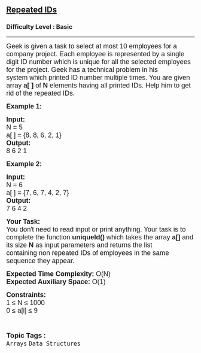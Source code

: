 <h2><a href="https://www.geeksforgeeks.org/problems/repeated-ids0116/1?page=2&category=Arrays&difficulty=Basic&status=unsolved&sortBy=submissions">Repeated IDs</a></h2><h3>Difficulty Level : Basic</h3><hr><div class="problems_problem_content__Xm_eO"><p><span style="font-size:18px"><span style="font-family:arial,helvetica,sans-serif">Geek is given a task to select at most 10 employees for a company project. Each employee is represented by a single digit ID&nbsp;number which is unique for all the&nbsp;selected employees for the&nbsp;project. Geek has a technical problem in his system&nbsp;which printed ID&nbsp;number multiple times. You are given array<strong> a[ ]</strong> of <strong>N</strong> elements having all printed IDs. Help him to get rid of the repeated IDs.</span></span></p>

<p><span style="font-size:18px"><span style="font-family:arial,helvetica,sans-serif"><strong>Example 1:</strong></span></span></p>

<pre><span style="font-size:18px"><span style="font-family:arial,helvetica,sans-serif"><strong>Input:</strong>
N = 5
a[ ] = {8, 8, 6, 2, 1}
<strong>Output:</strong>
8 6 2 1</span>
</span></pre>

<p><span style="font-size:18px"><span style="font-family:arial,helvetica,sans-serif"><strong>Example 2:</strong></span></span></p>

<pre><span style="font-size:18px"><span style="font-family:arial,helvetica,sans-serif"><strong>Input:</strong>
N = 6
a[ ] = {7, 6, 7, 4, 2, 7}
<strong>Output:</strong>
7 6 4 2</span></span>
</pre>

<p><span style="font-size:18px"><span style="font-family:arial,helvetica,sans-serif"><strong>Your Task:&nbsp;&nbsp;</strong><br>
You don't need to read input or print anything. Your task is to complete the function&nbsp;<strong>uniqueId()</strong>&nbsp;which takes the array <strong>a[]</strong> and its size <strong>N</strong><strong> </strong>as input parameters&nbsp;and returns the list containing&nbsp;non repeated IDs&nbsp;of employees in the same sequence they appear.</span></span></p>

<p><span style="font-size:18px"><span style="font-family:arial,helvetica,sans-serif"><strong>Expected Time Complexity:</strong> O(N)<br>
<strong>Expected Auxiliary Space:</strong> O(1)</span></span></p>

<p><span style="font-size:18px"><span style="font-family:arial,helvetica,sans-serif"><strong>Constraints:</strong><br>
1 ≤ N ≤&nbsp;1000<br>
0 ≤ a[i] ≤&nbsp;9</span></span></p>
</div><br><p><span style=font-size:18px><strong>Topic Tags : </strong><br><code>Arrays</code>&nbsp;<code>Data Structures</code>&nbsp;